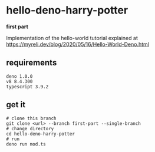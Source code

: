 # hello-deno-harry-potter

**first part**

Implementation of the hello-world tutorial explained at https://myreli.dev/blog/2020/05/16/Hello-World-Deno.html 

## requirements
```shell
deno 1.0.0
v8 8.4.300
typescript 3.9.2
```

## get it 

```shell
# clone this branch
git clone <url> --branch first-part --single-branch
# change directory 
cd hello-deno-harry-potter
# run
deno run mod.ts
```

